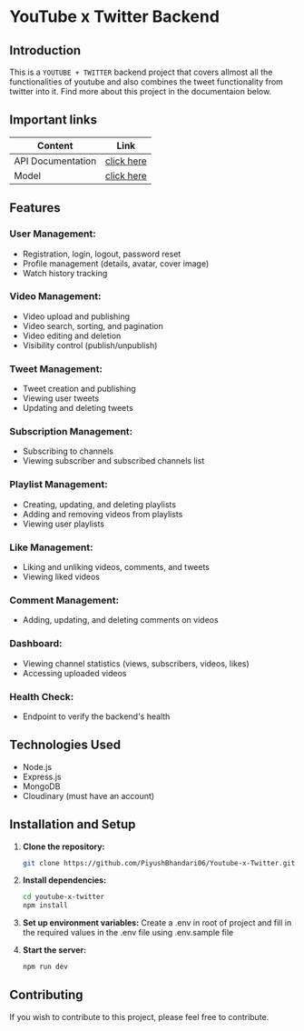 # YouTube x Twitter Backend 

## Introduction

This is a ``YOUTUBE + TWITTER`` backend project that covers allmost all the functionalities of youtube and also combines the tweet functionality from twitter into it. Find more about this project in the documentaion below.

## Important links

| Content            | Link                                                                        |
| -------------------| ----------------------------------------------------------------------------|
| API Documentation  | [click here]()    |
| Model              | [click here ]([https://app.eraser.io/workspace/EQF3kJ5DH4ACrFBXngND])         |

## Features

### User Management:

- Registration, login, logout, password reset
- Profile management (details, avatar, cover image)
- Watch history tracking

### Video Management:

- Video upload and publishing
- Video search, sorting, and pagination
- Video editing and deletion
- Visibility control (publish/unpublish)

### Tweet Management:

- Tweet creation and publishing
- Viewing user tweets
- Updating and deleting tweets

### Subscription Management:

- Subscribing to channels
- Viewing subscriber and subscribed channels list

### Playlist Management:

- Creating, updating, and deleting playlists
- Adding and removing videos from playlists
- Viewing user playlists

### Like Management:

- Liking and unliking videos, comments, and tweets
- Viewing liked videos

### Comment Management:

- Adding, updating, and deleting comments on videos

### Dashboard:

- Viewing channel statistics (views, subscribers, videos, likes)
- Accessing uploaded videos

### Health Check:

- Endpoint to verify the backend's health

## Technologies Used

- Node.js 
- Express.js
- MongoDB
- Cloudinary (must have an account)

## Installation and Setup

1. **Clone the repository:**

    ```bash
    git clone https://github.com/PiyushBhandari06/Youtube-x-Twitter.git
    ```

2. **Install dependencies:**

    ```bash
    cd youtube-x-twitter
    npm install
    ```

3. **Set up environment variables:**
    Create a .env in root of project and fill in the required values in the .env file using .env.sample file

4. **Start the server:**

    ```bash
    npm run dev
    ```

## Contributing

If you wish to contribute to this project, please feel free to contribute.
